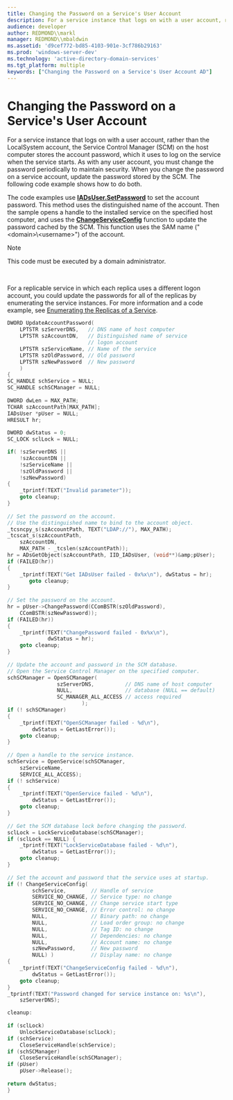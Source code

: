 ```yaml
---
title: Changing the Password on a Service's User Account
description: For a service instance that logs on with a user account, rather than the LocalSystem account, the Service Control Manager (SCM) on the host computer stores the account password, which it uses to log on the service when the service starts.
audience: developer
author: REDMOND\\markl
manager: REDMOND\\mbaldwin
ms.assetid: 'd9cef772-bd85-4103-901e-3cf786b29163'
ms.prod: 'windows-server-dev'
ms.technology: 'active-directory-domain-services'
ms.tgt_platform: multiple
keywords: ["Changing the Password on a Service's User Account AD"]
---
```


# Changing the Password on a Service's User Account

For a service instance that logs on with a user account, rather than the LocalSystem account, the Service Control Manager (SCM) on the host computer stores the account password, which it uses to log on the service when the service starts. As with any user account, you must change the password periodically to maintain security. When you change the password on a service account, update the password stored by the SCM. The following code example shows how to do both.

The code examples use [**IADsUser.SetPassword**](https://msdn.microsoft.com/library/aa746344) to set the account password. This method uses the distinguished name of the account. Then the sample opens a handle to the installed service on the specified host computer, and uses the [**ChangeServiceConfig**](https://msdn.microsoft.com/library/windows/desktop/ms681987) function to update the password cached by the SCM. This function uses the SAM name ("&lt;domain&gt;\\&lt;username&gt;") of the account.

> [!Note]  
> This code must be executed by a domain administrator.

 

For a replicable service in which each replica uses a different logon account, you could update the passwords for all of the replicas by enumerating the service instances. For more information and a code example, see [Enumerating the Replicas of a Service](enumerating-the-replicas-of-a-service.md).


```C++
DWORD UpdateAccountPassword(
    LPTSTR szServerDNS,   // DNS name of host computer
    LPTSTR szAccountDN,   // Distinguished name of service 
                          // logon account
    LPTSTR szServiceName, // Name of the service
    LPTSTR szOldPassword, // Old password
    LPTSTR szNewPassword  // New password
    )
{
SC_HANDLE schService = NULL;
SC_HANDLE schSCManager = NULL;
 
DWORD dwLen = MAX_PATH;
TCHAR szAccountPath[MAX_PATH];
IADsUser *pUser = NULL;
HRESULT hr;
 
DWORD dwStatus = 0;
SC_LOCK sclLock = NULL; 

if( !szServerDNS || 
    !szAccountDN || 
    !szServiceName || 
    !szOldPassword || 
    !szNewPassword)
{
    _tprintf(TEXT("Invalid parameter"));
    goto cleanup;
}
 
// Set the password on the account.
// Use the distinguished name to bind to the account object.
_tcsncpy_s(szAccountPath, TEXT("LDAP://"), MAX_PATH);
_tcscat_s(szAccountPath, 
    szAccountDN, 
    MAX_PATH - _tcslen(szAccountPath));
hr = ADsGetObject(szAccountPath, IID_IADsUser, (void**)&amp;pUser);
if (FAILED(hr)) 
{
    _tprintf(TEXT("Get IADsUser failed - 0x%x\n"), dwStatus = hr);
       goto cleanup;
}
 
// Set the password on the account. 
hr = pUser->ChangePassword(CComBSTR(szOldPassword), 
    CComBSTR(szNewPassword));
if (FAILED(hr)) 
{
    _tprintf(TEXT("ChangePassword failed - 0x%x\n"), 
             dwStatus = hr);
    goto cleanup;
}
 
// Update the account and password in the SCM database.
// Open the Service Control Manager on the specified computer.
schSCManager = OpenSCManager(
                szServerDNS,          // DNS name of host computer
                NULL,                 // database (NULL == default)
                SC_MANAGER_ALL_ACCESS // access required
                        );
if (! schSCManager) 
{
    _tprintf(TEXT("OpenSCManager failed - %d\n"), 
        dwStatus = GetLastError());
    goto cleanup;
}
 
// Open a handle to the service instance.
schService = OpenService(schSCManager, 
    szServiceName, 
    SERVICE_ALL_ACCESS);
if (! schService) 
{
    _tprintf(TEXT("OpenService failed - %d\n"), 
        dwStatus = GetLastError());
    goto cleanup;
}
 
// Get the SCM database lock before changing the password. 
sclLock = LockServiceDatabase(schSCManager); 
if (sclLock == NULL) {
    _tprintf(TEXT("LockServiceDatabase failed - %d\n"), 
        dwStatus = GetLastError());
    goto cleanup;
}
 
// Set the account and password that the service uses at startup.
if (! ChangeServiceConfig( 
        schService,        // Handle of service 
        SERVICE_NO_CHANGE, // Service type: no change 
        SERVICE_NO_CHANGE, // Change service start type 
        SERVICE_NO_CHANGE, // Error control: no change 
        NULL,              // Binary path: no change 
        NULL,              // Load order group: no change 
        NULL,              // Tag ID: no change 
        NULL,              // Dependencies: no change 
        NULL,              // Account name: no change 
        szNewPassword,     // New password 
        NULL) )            // Display name: no change
{
    _tprintf(TEXT("ChangeServiceConfig failed - %d\n"), 
        dwStatus = GetLastError());
    goto cleanup;
}
_tprintf(TEXT("Password changed for service instance on: %s\n"), 
    szServerDNS);

cleanup:
 
if (sclLock)
    UnlockServiceDatabase(sclLock); 
if (schService)
    CloseServiceHandle(schService);
if (schSCManager)
    CloseServiceHandle(schSCManager);
if (pUser)
    pUser->Release();
 
return dwStatus;
}
```



 

 




